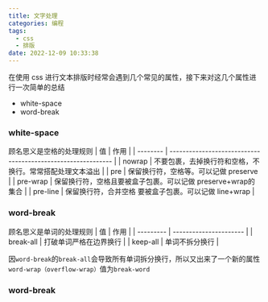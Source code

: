 ```yaml
---
title: 文字处理
categories: 编程
tags:
  - css
  - 排版
date: 2022-12-09 10:33:38
---
```


在使用 css 进行文本排版时经常会遇到几个常见的属性，接下来对这几个属性进行一次简单的总结

- white-space
- word-break

### white-space

顾名思义是空格的处理规则
| 值       | 作用                                                         |
| -------- | ------------------------------------------------------------ |
| nowrap   | 不要包裹，去掉换行符和空格，不换行。常常搭配处理文本溢出     |
| pre      | 保留换行符，空格等。可以记做 preserve                        |
| pre-wrap | 保留换行符，空格且要被盒子包裹。可以记做 preserve+wrap的集合 |
| pre-line | 保留换行符，合并空格 要被盒子包裹。可以记做 line+wrap        |

### word-break

顾名思义是单词的处理规则
| 值        | 作用                   |
| --------- | ---------------------- |
| break-all | 打破单词严格在边界换行 |
| keep-all  | 单词不拆分换行         |

因`word-break`的`break-all`会导致所有单词拆分换行，所以又出来了一个新的属性
`word-wrap（overflow-wrap）`值为`break-word`

### word-break